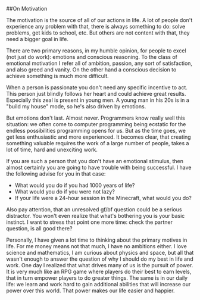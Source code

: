 
##On Motivation

  The motivation is the source of all of our actions in life. A lot of people don't experience
  any problem with that, there is always something to do: solve problems, get kids to school, etc.
  But others are not content with that, they need a bigger goal in life.

  There are two primary reasons, in my humble opinion, for people to excel (not just do work):
  emotions and conscious reasoning. To the class of emotional motivation I refer all of ambition, 
  passion, any sort of satisfaction, and also greed and vanity. On the other hand a conscious 
  decision to achieve something is much more difficult.

  When a person is passionate you don't need any specific incentive to act. This person just blindly
  follows her heart and could achieve great results. Especially this zeal is present in young men.
  A young man in his 20s is in a "build my house" mode, so he's also driven by emotions. 

  But emotions don't last. Almost never. Programmers know really well this situation: we often come 
  to computer programming being ecstatic for the endless possibilities programming opens for us. But 
  as the time goes, we get less enthusiastic and more experienced. It becomes clear, that creating
  something valuable requires the work of a large number of people, takes a lot of time, hard and 
  unexciting work.

  If you are such a person that you don't have an emotional stimulus, then almost certainly you are
  going to have trouble with being successful. I have the following advise for you in that case:

  * What would you do if you had 1000 years of life?
  * What would you do if you were not lazy?
  * If your life were a 24-hour session in the Minecraft, what would you do?

<!-- md bug of not closing list if the first letter is space -->

  Also pay attention, that an unresolved gf/bf question could be a serious distractor. You won't
  even realize that what's bothering you is your basic instinct. I want to stress that point one 
  more time: check the partner question, is all good there?

  Personally, I have given a lot time to thinking about the primary motives in life. For me money
  means not that much, I have no ambitions either. I love science and mathematics, I am curious
  about physics and space, but all that wasn't enough to answer the question of why I should do
  my best in life and work. One day I realized that what drives many of us is the pursuit of power.
  It is very much like an RPG game where players do their best to earn levels, that in turn empower
  players to do greater things. The same is in our daily life: we learn and work hard to gain
  additional abilities that will increase our power over this world. That power makes our life
  easier and happier.

  
